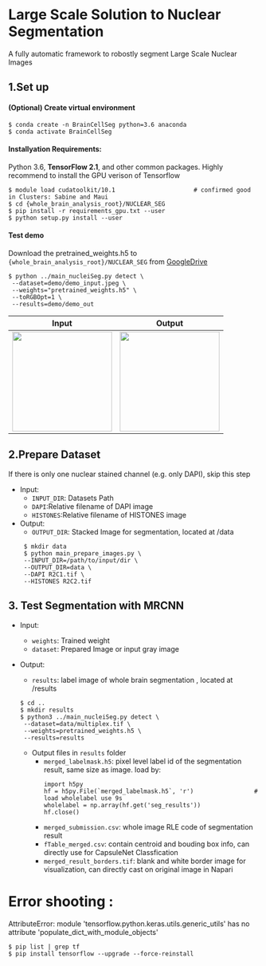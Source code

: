 
# Large Scale Solution to Nuclear Segmentation 
 A fully automatic framework to robostly segment Large Scale Nuclear Images 

##  1.Set up 
   ####  (Optional) Create virtual environment
    $ conda create -n BrainCellSeg python=3.6 anaconda
    $ conda activate BrainCellSeg
    
   ####  Installyation Requirements:  
   Python 3.6, **TensorFlow 2.1**, and other common packages. Highly recommend to install the GPU verison of Tensorflow

    $ module load cudatoolkit/10.1                      # confirmed good in Clusters: Sabine and Maui
    $ cd {whole_brain_analysis_root}/NUCLEAR_SEG
    $ pip install -r requirements_gpu.txt --user
    $ python setup.py install --user
   
   #### Test demo
   Download the pretrained_weights.h5 to ``{whole_brain_analysis_root}/NUCLEAR_SEG`` from [GoogleDrive](https://drive.google.com/open?id=12algdsF7hxoF6lLepRoDed36gBx-NkCD)

   ```
   $ python ../main_nucleiSeg.py detect \
    --dataset=demo/demo_input.jpeg \
    --weights="pretrained_weights.h5" \
    --toRGBOpt=1 \
    --results=demo/demo_out 
   ```
   
   | Input  | Output  |
   | ---    | --- |
   |<image src = "demo/demo_input.jpeg" width="200px" height="200px"></image> |<image src = "demo/demo_border.jpeg" width="200px" height="200px"></image> |
   


##  2.Prepare Dataset       
 If there is only one nuclear stained channel (e.g. only DAPI), skip this step
- Input:
   -  `INPUT_DIR`: Datasets Path
   -  `DAPI`:Relative filename of DAPI image
   -  `HISTONES`:Relative filename of HISTONES image
- Output:
   - `OUTPUT_DIR`: Stacked Image for segmentation, located at /data 
   ```
    $ mkdir data
    $ python main_prepare_images.py \
    --INPUT_DIR=/path/to/input/dir \
    --OUTPUT_DIR=data \
    --DAPI R2C1.tif \
    --HISTONES R2C2.tif 
   ```   

##  3. Test Segmentation with MRCNN 

- Input:
   - `weights`: Trained weight
   - `dataset`: Prepared Image or input gray image
- Output:
   - `results`: label image of whole brain segmentation , located at /results
   ```
   $ cd ..
   $ mkdir results
   $ python3 ../main_nucleiSeg.py detect \
    --dataset=data/multiplex.tif \
    --weights=pretrained_weights.h5 \
    --results=results
   ```
   
   - Output files in `results` folder
     - `merged_labelmask.h5`: pixel level label id of the segmentation result, same size as image. load by:
         ```
         import h5py
         hf = h5py.File(`merged_labelmask.h5`, 'r')                 # load wholelabel use 9s
         wholelabel = np.array(hf.get('seg_results'))
         hf.close()
         ```
     - `merged_submission.csv`: whole image RLE code of segmentation result
     - `fTable_merged.csv`: contain centroid and bouding box info, can directly use for CapsuleNet Classfication
     - `merged_result_borders.tif`: blank and white border image for visualization, can directly cast on original image in Napari

# Error shooting :

AttributeError: module 'tensorflow.python.keras.utils.generic_utils' has no attribute 'populate_dict_with_module_objects'
```
$ pip list | grep tf
$ pip install tensorflow --upgrade --force-reinstall
```





